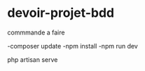 # devoir-projet-bdd

commmande a faire

-composer update
-npm install
-npm run dev

php artisan serve

